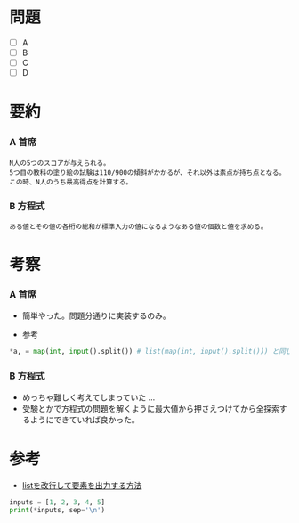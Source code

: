# 問題
* [ ] A
* [ ] B
* [ ] C
* [ ] D

# 要約
### A 首席
```text
N人の5つのスコアが与えられる。
5つ目の教科の塗り絵の試験は110/900の傾斜がかかるが、それ以外は素点が持ち点となる。
この時、N人のうち最高得点を計算する。
```

### B 方程式
```text
ある値とその値の各桁の総和が標準入力の値になるようなある値の個数と値を求める。
```

# 考察
### A 首席
- 簡単やった。問題分通りに実装するのみ。

- 参考
```python
*a, = map(int, input().split()) # list(map(int, input().split())) と同じ
```

### B 方程式
- めっちゃ難しく考えてしまっていた ... 
- 受験とかで方程式の問題を解くように最大値から押さえつけてから全探索するようにできていれば良かった。

# 参考
- [listを改行して要素を出力する方法](https://www.kabegiwablog.com/entry/2018/10/04/100000)

```python
inputs = [1, 2, 3, 4, 5]
print(*inputs, sep='\n')
```
